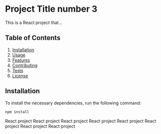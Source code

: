 # Project Title number 3

This is a React project that...

## Table of Contents

1. [Installation](#installation)
2. [Usage](#usage)
3. [Features](#features)
4. [Contributing](#contributing)
5. [Tests](#tests)
6. [License](#license)

## Installation

To install the necessary dependencies, run the following command:

```bash
npm install
```
React project
React project
React project
React project
React project
React project
React project
React project